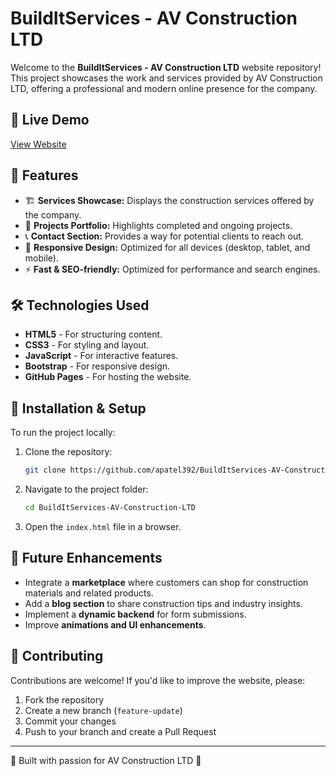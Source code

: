 # BuildItServices - AV Construction LTD

Welcome to the **BuildItServices - AV Construction LTD** website repository! This project showcases the work and services provided by AV Construction LTD, offering a professional and modern online presence for the company.

## 🔗 Live Demo
[View Website](https://apatel392.github.io/BuildItServices-AV-Construction-LTD/)

## 📌 Features
- 🏗️ **Services Showcase:** Displays the construction services offered by the company.
- 📸 **Projects Portfolio:** Highlights completed and ongoing projects.
- 📞 **Contact Section:** Provides a way for potential clients to reach out.
- 🎨 **Responsive Design:** Optimized for all devices (desktop, tablet, and mobile).
- ⚡ **Fast & SEO-friendly:** Optimized for performance and search engines.

## 🛠️ Technologies Used
- **HTML5** - For structuring content.
- **CSS3** - For styling and layout.
- **JavaScript** - For interactive features.
- **Bootstrap** - For responsive design.
- **GitHub Pages** - For hosting the website.

## 🚀 Installation & Setup
To run the project locally:
1. Clone the repository:
   
   ```sh
   git clone https://github.com/apatel392/BuildItServices-AV-Construction-LTD.git
   ```
3. Navigate to the project folder:
   
   ```sh
   cd BuildItServices-AV-Construction-LTD
   ```
5. Open the `index.html` file in a browser.


## 📝 Future Enhancements
- Integrate a **marketplace** where customers can shop for construction materials and related products.
- Add a **blog section** to share construction tips and industry insights.
- Implement a **dynamic backend** for form submissions.
- Improve **animations and UI enhancements**.

## 🤝 Contributing
Contributions are welcome! If you'd like to improve the website, please:
1. Fork the repository
2. Create a new branch (`feature-update`)
3. Commit your changes
4. Push to your branch and create a Pull Request

---
🚧 Built with passion for AV Construction LTD 🚧
